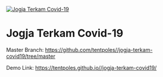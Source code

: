 [![Jogja Terkam Covid-19](https://firebasestorage.googleapis.com/v0/b/terkam-covid-19.appspot.com/o/meta-og-image.jpg?alt=media)](https://tentpoles.github.io/jogja-terkam-covid19/)
# Jogja Terkam Covid-19 

Master Branch: https://github.com/tentpoles//jogja-terkam-covid19/tree/master

Demo Link: https://tentpoles.github.io//jogja-terkam-covid19/
